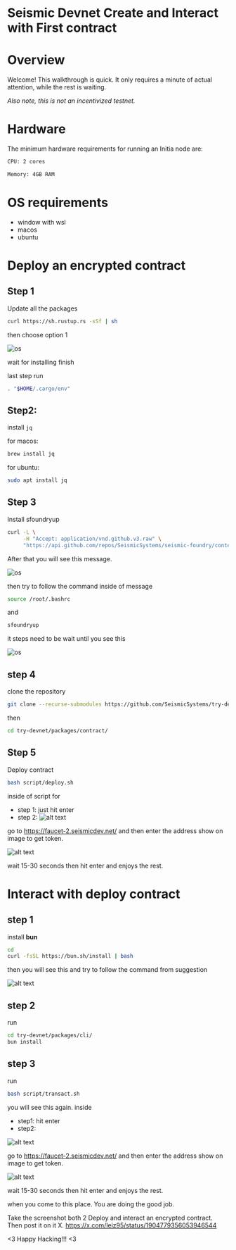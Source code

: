 # Seismic Devnet Create and Interact with First contract

# Overview

Welcome! This walkthrough is quick. It only requires a minute of actual attention, while the rest is waiting.

*Also note, this is not an incentivized testnet.*

# Hardware

The minimum hardware requirements for running an Initia node are:

```bash
CPU: 2 cores

Memory: 4GB RAM

```

# OS requirements

- window with wsl
- macos
- ubuntu

# Deploy an encrypted contract

## Step 1

Update all the packages

```bash
curl https://sh.rustup.rs -sSf | sh
```

then choose option 1

![os](./images/1.png)

wait for installing finish 

last step run

```bash
. "$HOME/.cargo/env"
```

## Step2: 

install `jq`

for macos: 

```bash
brew install jq
```
for ubuntu: 

```bash
sudo apt install jq
```

## Step 3

Install sfoundryup

```bash
curl -L \
     -H "Accept: application/vnd.github.v3.raw" \
     "https://api.github.com/repos/SeismicSystems/seismic-foundry/contents/sfoundryup/install?ref=seismic" | bash
```

After that you will see this message. 

![os](./images/2.png)

then try to follow the command inside of message


```bash
source /root/.bashrc
```

and 

```bash
sfoundryup
```
it steps need to be wait until you see this

![os](./images/3.png)


## step 4

clone the repository

```bash
git clone --recurse-submodules https://github.com/SeismicSystems/try-devnet.git
```
then 

```bash
cd try-devnet/packages/contract/
```

## Step 5 

Deploy contract

```bash
bash script/deploy.sh
```

inside of script for
- step 1: just hit enter
- step 2: 
![alt text](./images/image.png)

go to https://faucet-2.seismicdev.net/ and then enter the address show on image to get token.

![alt text](./images/image2.png)

wait 15-30 seconds then hit enter and enjoys the rest. 

# Interact with deploy contract

## step 1

install **bun**

```bash
cd
curl -fsSL https://bun.sh/install | bash
```
then you will see this and try to follow the command from suggestion 

![alt text](./images/image3.png)

## step 2 

run 
```bash
cd try-devnet/packages/cli/
bun install
```
## step 3

run 

```bash
bash script/transact.sh
```
you will see this again. inside
- step1: hit enter
- step2: 

![alt text](./images/image4.png)

go to https://faucet-2.seismicdev.net/ and then enter the address show on image to get token.

![alt text](./images/image5.png)

wait 15-30 seconds then hit enter and enjoys the rest. 

when you come to this place. You are doing the good job.

Take the screenshot both 2 Deploy and interact an encrypted contract.  Then post it on it X. https://x.com/leiz95/status/1904779356053946544

<3 Happy Hacking!!! <3